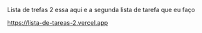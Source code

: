 Lista de trefas 2 essa aqui e a segunda lista de tarefa que eu faço

https://lista-de-tareas-2.vercel.app

